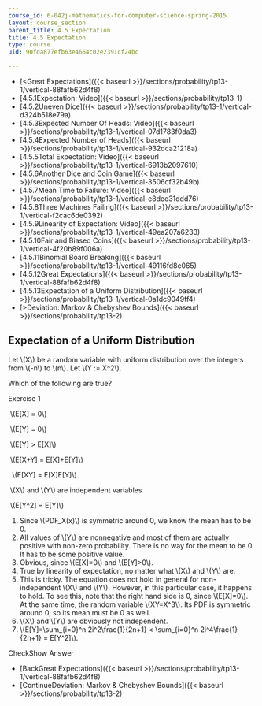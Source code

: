 ```yaml
---
course_id: 6-042j-mathematics-for-computer-science-spring-2015
layout: course_section
parent_title: 4.5 Expectation
title: 4.5 Expectation
type: course
uid: 90fda877efb63e4664c02e2391cf24bc

---
```


*   [<Great Expectations]({{< baseurl >}}/sections/probability/tp13-1/vertical-88fafb62d4f8)
*   [4.5.1Expectation: Video]({{< baseurl >}}/sections/probability/tp13-1)
*   [4.5.2Uneven Dice]({{< baseurl >}}/sections/probability/tp13-1/vertical-d324b518e79a)
*   [4.5.3Expected Number Of Heads: Video]({{< baseurl >}}/sections/probability/tp13-1/vertical-07d1783f0da3)
*   [4.5.4Expected Number of Heads]({{< baseurl >}}/sections/probability/tp13-1/vertical-932dca21218a)
*   [4.5.5Total Expectation: Video]({{< baseurl >}}/sections/probability/tp13-1/vertical-6913b2097610)
*   [4.5.6Another Dice and Coin Game]({{< baseurl >}}/sections/probability/tp13-1/vertical-3506cf32b49b)
*   [4.5.7Mean Time to Failure: Video]({{< baseurl >}}/sections/probability/tp13-1/vertical-e8dee31ddd76)
*   [4.5.8Three Machines Failing]({{< baseurl >}}/sections/probability/tp13-1/vertical-f2cac6de0392)
*   [4.5.9Linearity of Expectation: Video]({{< baseurl >}}/sections/probability/tp13-1/vertical-49ea207a6233)
*   [4.5.10Fair and Biased Coins]({{< baseurl >}}/sections/probability/tp13-1/vertical-4f20b89f006a)
*   [4.5.11Binomial Board Breaking]({{< baseurl >}}/sections/probability/tp13-1/vertical-49116fd8c065)
*   [4.5.12Great Expectations]({{< baseurl >}}/sections/probability/tp13-1/vertical-88fafb62d4f8)
*   [4.5.13Expectation of a Uniform Distribution]({{< baseurl >}}/sections/probability/tp13-1/vertical-0a1dc9049ff4)
*   [\>Deviation: Markov & Chebyshev Bounds]({{< baseurl >}}/sections/probability/tp13-2)

Expectation of a Uniform Distribution
-------------------------------------

Let \\(X\\) be a random variable with uniform distribution over the integers from \\(-n\\) to \\(n\\). Let \\(Y := X^2\\).

Which of the following are true?

Exercise 1

&nbsp;\\(E\[X\] = 0\\)&nbsp;

&nbsp;\\(E\[Y\] = 0\\)&nbsp;

&nbsp;\\(E\[Y\] > E\[X\]\\)&nbsp;

&nbsp;\\(E\[X+Y\] = E\[X\]+E\[Y\]\\)&nbsp;

&nbsp; \\(E\[XY\] = E\[X\]E\[Y\]\\)&nbsp;

&nbsp;\\(X\\) and \\(Y\\) are independent variables&nbsp;

&nbsp;\\(E\[Y^2\] = E\[Y\]\\)&nbsp;

1.  Since \\(PDF\_X(x)\\) is symmetric around 0, we know the mean has to be 0.
2.  All values of \\(Y\\) are nonnegative and most of them are actually positive with non-zero probability. There is no way for the mean to be 0. It has to be some positive value.
3.  Obvious, since \\(E\[X\]=0\\) and \\(E\[Y\]>0\\).
4.  True by linearity of expectation, no matter what \\(X\\) and \\(Y\\) are.
5.  This is tricky. The equation does not hold in general for non-independent \\(X\\) and \\(Y\\). However, in this particular case, it happens to hold. To see this, note that the right hand side is 0, since \\(E\[X\]=0\\). At the same time, the random variable \\(XY=X^3\\). Its PDF is symmetric around 0, so its mean must be 0 as well.
6.  \\(X\\) and \\(Y\\) are obviously not independent.
7.  \\(E\[Y\]=\\sum\_{i=0}^n 2i^2\\frac{1}{2n+1} < \\sum\_{i=0}^n 2i^4\\frac{1}{2n+1} = E\[Y^2\]\\).

CheckShow Answer

*   [BackGreat Expectations]({{< baseurl >}}/sections/probability/tp13-1/vertical-88fafb62d4f8)
*   [ContinueDeviation: Markov & Chebyshev Bounds]({{< baseurl >}}/sections/probability/tp13-2)
